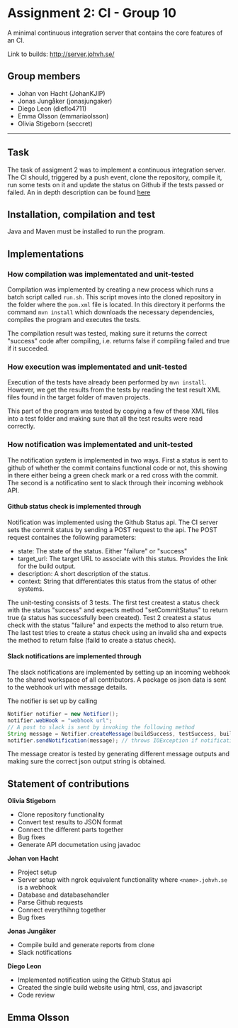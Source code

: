 # Assignment 2: CI - Group 10
A minimal continuous integration server that contains the core features of an CI.

Link to builds: http://server.johvh.se/

## Group members
- Johan von Hacht (JohanKJIP)
- Jonas Jungåker (jonasjungaker)
- Diego Leon (dieflo4711)
- Emma Olsson (emmariaolsson)
- Olivia Stigeborn (seccret)
____ 
## Task
The task of assigment 2 was to implement a continuous integration server. The CI should, triggered by a push event, clone the repository, compile it, run some tests on it and update the status on Github if the tests passed or failed. An in depth description can be found [here](https://kth.instructure.com/courses/17627/assignments/102477?module_item_id=179216) 

## Installation, compilation and test 
Java and Maven must be installed to run the program. 

## Implementations

### How compilation was implementated and unit-tested
Compilation was implemented by creating a new process which runs a batch script called `run.sh`. This script moves into the cloned repository in the folder where the `pom.xml` file is located. In this directory it performs the command `mvn install` which downloads the necessary dependencies, compiles the program and executes the tests.

The compilation result was tested, making sure it returns the correct "success" code after compiling, i.e. returns false if compiling failed and true if it succeded.

### How execution was implementated and unit-tested
Execution of the tests have already been performed by `mvn install`. However, we get the results from the tests by reading the test result XML files found in the target folder of maven projects. 

This part of the program was tested by copying a few of these XML files into a test folder and making sure that all the test results were read correctly. 

### How notification was implementated and unit-tested
The notification system is implemented in two ways. First a status is sent to github of whether the commit contains functional code or not, this showing in there either being a green check mark or a red cross with the commit. The second is a notificatino sent to slack through their incoming webhook API. 

#### Github status check is implemented through
Notification was implemented using the Github Status api. The CI server sets the commit status by sending a POST request to the api. The POST request containes the following parameters:

* state: The state of the status. Either "failure" or "success"
* target_url: The target URL to associate with this status. Provides the link for the build output.
* description: A short description of the status.
* context: String that differentiates this status from the status of other systems.

The unit-testing consists of 3 tests. The first test createst a status check with the status "success" and expects method "setCommitStatus" to return true (a status has successfully been created). Test 2 createst a status check with the status "failure" and expects the method to also return true. The last test tries to create a status check using an invalid sha and expects the method to return false (faild to create a status check).

#### Slack notifications are implemented through
The slack notifications are implemented by setting up an incoming webhook to the shared workspace of all contributors. A package os json data is sent to the webhook url with message details. 

The notifier is set up by calling 
```java
Notifier notifier = new Notifier();
notifier.webHook = "webhook url";
// A post to slack is sent by invoking the following method
String message = Notifier.createMessage(buildSuccess, testSuccess, buildURL); // (boolean, boolean, String)
notifier.sendNotification(message); // throws IOException if notification fails to post
```

The message creator is tested by generating different message outputs and making sure the correct json output string is obtained.


## Statement of contributions

**Olivia Stigeborn**
- Clone repository functionality
- Convert test results to JSON format
- Connect the different parts together
- Bug fixes
- Generate API documetation using javadoc


**Johan von Hacht**
- Project setup
- Server setup with ngrok equivalent functionality where `<name>.johvh.se` is a webhook
- Database and databasehandler
- Parse Github requests
- Connect everythihng together
- Bug fixes

**Jonas Jungåker**
- Compile build and generate reports from clone
- Slack notifications


**Diego Leon**
- Implemented notification using the Github Status api
- Created the single build website using html, css, and javascript
- Code review

**Emma Olsson**
-

